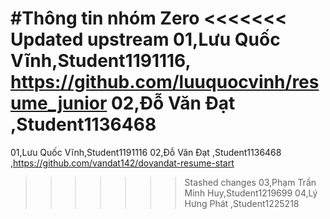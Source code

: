 #Thông tin nhóm
Zero
<<<<<<< Updated upstream
01,Lưu Quốc Vĩnh,Student1191116, https://github.com/luuquocvinh/resume_junior
02,Đỗ Văn Đạt ,Student1136468
=======
01,Lưu Quốc Vĩnh,Student1191116
02,Đỗ Văn Đạt ,Student1136468 ,https://github.com/vandat142/dovandat-resume-start
>>>>>>> Stashed changes
03,Phạm Trần Minh Huy,Student1219699
04,Lý Hưng Phát ,Student1225218

